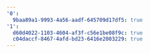 ```yaml
---
'0':
  9baa89a1-9993-4a56-aadf-645709d17df5: true
'1':
  d60d4022-1103-4604-af3f-c56e1be08f9c: true
  c04daccf-8467-4afd-bd23-6416e2003229: true
---
```

